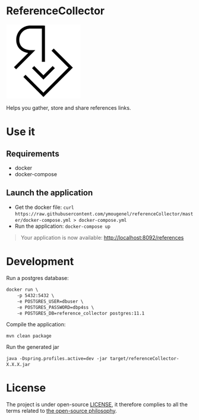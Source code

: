 # ReferenceCollector

<img src="./.README/logo.png" alt="logo" width="200"/>

Helps you gather, store and share references links.
# Use it

## Requirements
* docker
* docker-compose

## Launch the application
* Get the docker file: `curl https://raw.githubusercontent.com/ymougenel/referenceCollector/master/docker-compose.yml > docker-compose.yml`
* Run the application: `docker-compose up`
> Your application is now available: [http://localhost:8092/references](http://localhost:8092/references)

# Development

Run a postgres database:
```shell
docker run \
    -p 5432:5432 \
    -e POSTGRES_USER=dbuser \
    -e POSTGRES_PASSWORD=dbp4ss \
    -e POSTGRES_DB=reference_collector postgres:11.1

```
Compile the application:
```shell
mvn clean package
```


Run the generated jar
```shell
java -Dspring.profiles.active=dev -jar target/referenceCollector-X.X.X.jar
```


# License

The project is under open-source [LICENSE](LICENSE), it therefore complies to all the terms related to [the open-source philosophy](https://en.wikipedia.org/wiki/The_Open_Source_Definition).
